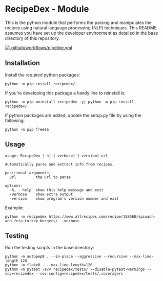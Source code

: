 # RecipeDex - Module
This is the python module that performs the parsing and manipulates the recipes using natural langauge processing (NLP) techniques. This README assumes you have set up the developer environment as detailed in the base directory of this repository.

[![.github/workflows/pipeline.yml](https://github.com/edgorman/RecipeDex/actions/workflows/pipeline.yml/badge.svg)](https://github.com/edgorman/RecipeDex/actions/workflows/pipeline.yml)

## Installation

Install the required python packages:

```
python -m pip install recipedex/.
```

If you're developing this package a handy line to reinstall is:
```
python -m pip uninstall recipedex -y; python -m pip install recipedex/.
```

If python packages are added, update the setup.py file by using the following:

```
python -m pip freeze
```

## Usage

```
usage: RecipeDex [-h] [-verbose] [-version] url

Automatically parse and extract info from recipes.

positional arguments:
  url         the url to parse

options:
  -h, --help  show this help message and exit
  -verbose    show extra output
  -version    show program's version number and exit
```

Example:

```
python -m recipedex https://www.allrecipes.com/recipe/158968/spinach-and-feta-turkey-burgers/ --verbose
```

## Testing

Run the testing scripts in the base directory:

```
python -m autopep8 . --in-place --aggressive --recursive --max-line-length 120
python -m flake8 . --max-line-length=120
python -m pytest -svv recipedex/tests/ --disable-pytest-warnings --cov=recipedex --cov-config=recipedex/tests/.coveragerc
```
